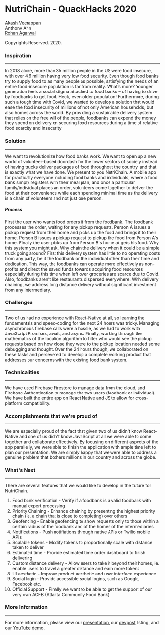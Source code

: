 # NutriChain - QuackHacks 2020

[Akash Veerappan](https://github.com/Akash2002) <br>
[Anthony Ahn](https://github.com/aahn33) <br>
[Rohan Agarwal](https://github.com/roaga) <br>

Copyrights Reserved. 2020.

### Inspiration
-----------------
In 2018 alone, more than 35 million people in the US were food insecure, with over 4.6 million having very low food security. Even though food banks try to supply food to as many people as possible, satisfying the needs of an entire food-insecure population is far from reality. What’s more? Younger generation feels a social stigma attached to food banks – of having to drive by foodbanks to get food. Heck, even older population! Furthermore, during such a tough time with Covid, we wanted to develop a solution that would ease the food insecurity of millions of not only American households, but also homes across the world. By providing a sustainable delivery system that relies on the free will of the people, foodbanks can expend the money they spend on delivery on securing food resources during a time of relative food scarcity and insecurity

### Solution
----------------
We want to revolutionize how food banks work. We want to open up a new world of volunteer-based doordash for the lower sectors of society instead of having trucks deliver packages of food throughout the country, and that is exactly what we have done. We present to you NutriChain. A mobile app for practically everyone including food banks and individuals, where a food bank simply registers with their meal plan, and once a particular family/individual places an order, volunteers come together to deliver the food at their convenience while each spending minimal time as the delivery is a chain of volunteers and not just one person.  
##### Process
First the user who wants food orders it from the foodbank. The foodbank processes the order, waiting for any pickup requests. Person A issues a pickup request from their home and picks up the food and brings it to their home. Person B issues a pickup request to pickup the food from Person A's home. Finally the user picks up from Person B's home at gets his food. Why this system you might ask. Why chain the delivery when it could be a simple truck going around? First this delivery system has little to no operating costs from any party, be it the foodbank or the individual other than their time and dedication. This way, the foodbanks can operate more effectively as non-profits and direct the saved funds towards acquiring food resources especially during this time when left over groceries are scarce due to Covid. Also, foodbanks aren’t like restaurants dispersed everywhere. With delivery chaining, we address long distance delivery without significant investment from any intermediary. 

### Challenges 
--------------------

Two of us had no experience with React-Native at all, so learning the fundamentals and speed-coding for the next 24 hours was tricky. Managing asynchronous firebase calls were a hassle, as we had to work with JavaScript Promises, await, and async. Finally, working through the mathematics of the location algorithm to filter who would see the pickup requests based on how close they were to the pickup location needed some debugging and thought. Over the 24 hours though, we collaborated on these tasks and persevered to develop a complete working product that addresses our concerns with the existing food bank system. 

### Technicalities
-------------------
We have used Firebase Firestore to manage data from the cloud, and Firebase Authentication to manage the two users (foodbank or individual). We have built the entire app on React Native and JS to allow for cross-platform compatibility. 

### Accomplishments that we're proud of
------------------------------------------------
We are especially proud of the fact that given two of us didn't know React-Native and one of us didn't know JavaScript at all we were able to come together and collaborate effectively. By focusing on different aspects of the app parallelly, we were able to finish the application with ample time left to plan our presentation. We are simply happy that we were able to address a genuine problem that bothers millions in our country and across the globe. 

### What's Next
---------------------
There are several features that we would like to develop in the future for NutriChain. 
1. Food bank verification - Verify if a foodbank is a valid foodbank with manual expert processing
2. Priority Chaining - Enhance chaining by presenting the highest priority chain (ie. a chain that is close to completing) over others
3. Geofencing - Enable geofencing to show requests only to those within a certain radius of the foodbank and of the homes of the intermediaries 
4. Notifications - Push notifiations through native APIs or Twilio mobile APIs 
5. Scalable tokens - Modify tokens to proportionally scale with distance taken to deliver 
6. Estimated time - Provide estimated time order dashboard to finish delivering
7. Custom distance delivery - Allow users to take it beyond their homes, ie. enable users to travel a greater distance and earn more tokens
8. UI aesthetic - Improve product aesthetic and user interface experience
9. Social login - Provide accessible social logins, such as Google, Facebook etc.
10. Official Support - Finally we want to be able to get the support of our very own ACFB (Atlanta Community Food Bank)

### More Information
---------------------
For more information, please view our [presentation](https://gtvault-my.sharepoint.com/:p:/g/personal/aveerappan8_gatech_edu/EZOoYldBydVLjBT41Sl8hkwB7Cl22TUj6seIfZnMcBkWPA?e=IPdpVL), our [devpost](https://devpost.com/software/nutrichain) listing, and our [YouTube](https://youtu.be/yAM7QvJYbwg) demo. 
